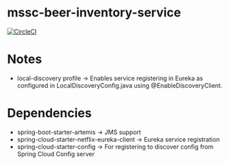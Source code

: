 # mssc-beer-inventory-service

[![CircleCI](https://circleci.com/gh/NagarajJB/mssc-beer-inventory-service.svg?style=svg)](https://circleci.com/gh/NagarajJB/mssc-beer-inventory-service)


# Notes
* local-discovery profile -> Enables service registering in Eureka as configured in LocalDiscoveryConfig.java using @EnableDiscoveryClient.


# Dependencies
* spring-boot-starter-artemis -> JMS support
* spring-cloud-starter-netflix-eureka-client -> Eureka service registration
* spring-cloud-starter-config -> For registering to discover config from Spring Cloud Config server